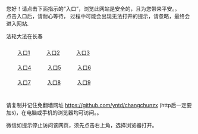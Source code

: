 您好！请点击下面指示的“入口”，浏览此网站是安全的，且为您带来平安。。 <br/>
点击入口后，请耐心等待， 过程中可能会出现无法打开的提示，请忽略，最终会进入网站. </br>

法轮大法在长春<br/>
<div style="padding:10px"><a style="margin:20px" target="_blank" href="https://dvol24t2n2d62.cloudfront.net/2Qpsp?avbrrz" id="ccLink1" rel="nofollow">入口1</a> <a target="_blank" style="margin:20px" href="https://d3lwqy3ko4hf0d.cloudfront.net/2Qpsp?jcvqo" id="ccLink2" rel="nofollow">入口2</a> <a style="margin:20px" target="_blank" href="https://d2pdl0gtrpn9nz.cloudfront.net/2Qpsp?kxvedf" id="ccLink3" rel="nofollow">入口3</a></div>

<div style="padding:10px" ><a style="margin:20px" target="_blank" href="https://dvol24t2n2d62.cloudfront.net/2Qpsp?avbrrz" id="ccLink4" rel="nofollow">入口4</a> <a style="margin:20px" href="https://d3lwqy3ko4hf0d.cloudfront.net/2Qpsp?jcvqo" target="_blank" id="ccLink5" rel="nofollow">入口5</a> <a style="margin:20px" href="https://d2pdl0gtrpn9nz.cloudfront.net/2Qpsp?kxvedf" target="_blank" id="ccLink6" rel="nofollow">入口6</a></div>

<div style="padding:10px"><a style="margin:20px" target="_blank" href="https://dvol24t2n2d62.cloudfront.net/2Qpsp?avbrrz" id="ccLink7" rel="nofollow">入口7</a> <a style="margin:20px" href="https://d3lwqy3ko4hf0d.cloudfront.net/2Qpsp?jcvqo" target="_blank" id="ccLink8" rel="nofollow">入口8</a> <a style="margin:20px" target="_blank" href="https://d2pdl0gtrpn9nz.cloudfront.net/2Qpsp?kxvedf" id="ccLink9" rel="nofollow">入口9</a></div>

<br/>



请复制并记住免翻墙网址 https://github.com/yntd/changchunzx (http后一定要加s)，在电脑或手机的浏览器均可访问。。<br/>

微信如提示停止访问该网页，须先点击右上角，选择浏览器打开。
